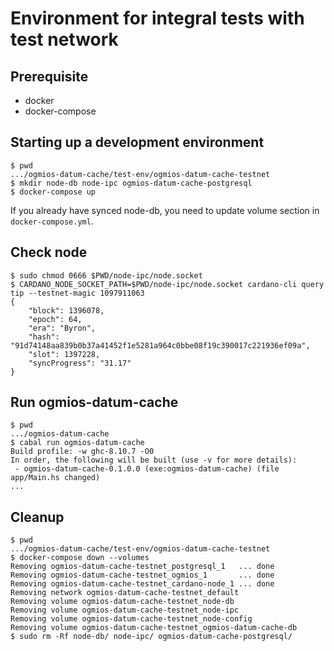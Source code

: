 # Environment for integral tests with test network

## Prerequisite

- docker
- docker-compose

## Starting up a development environment

``` shell
$ pwd
.../ogmios-datum-cache/test-env/ogmios-datum-cache-testnet
$ mkdir node-db node-ipc ogmios-datum-cache-postgresql
$ docker-compose up
```

If you already have synced node-db, you need to update volume section in `docker-compose.yml`.

## Check node

``` shellsession
$ sudo chmod 0666 $PWD/node-ipc/node.socket
$ CARDANO_NODE_SOCKET_PATH=$PWD/node-ipc/node.socket cardano-cli query tip --testnet-magic 1097911063
{
    "block": 1396078,
    "epoch": 64,
    "era": "Byron",
    "hash": "91d74148aa839b0b37a41452f1e5281a964c0bbe08f19c390017c221936ef09a",
    "slot": 1397228,
    "syncProgress": "31.17"
}
```

## Run ogmios-datum-cache

``` shellsession
$ pwd
.../ogmios-datum-cache
$ cabal run ogmios-datum-cache
Build profile: -w ghc-8.10.7 -O0
In order, the following will be built (use -v for more details):
 - ogmios-datum-cache-0.1.0.0 (exe:ogmios-datum-cache) (file app/Main.hs changed)
...
```

## Cleanup

``` shellsession
$ pwd
.../ogmios-datum-cache/test-env/ogmios-datum-cache-testnet
$ docker-compose down --volumes
Removing ogmios-datum-cache-testnet_postgresql_1   ... done
Removing ogmios-datum-cache-testnet_ogmios_1       ... done
Removing ogmios-datum-cache-testnet_cardano-node_1 ... done
Removing network ogmios-datum-cache-testnet_default
Removing volume ogmios-datum-cache-testnet_node-db
Removing volume ogmios-datum-cache-testnet_node-ipc
Removing volume ogmios-datum-cache-testnet_node-config
Removing volume ogmios-datum-cache-testnet_ogmios-datum-cache-db
$ sudo rm -Rf node-db/ node-ipc/ ogmios-datum-cache-postgresql/
```

